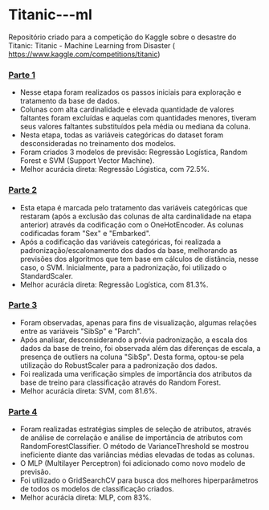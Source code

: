 # Titanic---ml
Repositório criado para a competição do Kaggle sobre o desastre do Titanic: Titanic - Machine Learning from Disaster (
https://www.kaggle.com/competitions/titanic)

### [Parte 1](https://github.com/davilxn/Titanic---ml/blob/main/titanic_sink_v1.ipynb)
- Nesse etapa foram realizados os passos iniciais para exploração e tratamento da base de dados. 
- Colunas com alta cardinalidade e elevada quantidade de valores faltantes foram excluídas e aquelas com quantidades menores, tiveram seus valores faltantes substituídos pela média ou mediana da coluna.
- Nesta etapa, todas as variáveis categóricas do dataset foram desconsideradas no treinamento dos modelos.
- Foram criados 3 modelos de previsão: Regressão Logística, Random Forest e SVM (Support Vector Machine).
- Melhor acurácia direta: Regressão Lógistica, com 72.5%.

### [Parte 2](https://github.com/davilxn/Titanic---ml/blob/main/titanic_sink_v2.ipynb)
- Esta etapa é marcada pelo tratamento das variáveis categóricas que restaram (após a exclusão das colunas de alta cardinalidade na etapa anterior) através da codificação com o OneHotEncoder. As colunas codificadas foram "Sex" e "Embarked".
- Após a codificação das variáveis categóricas, foi realizada a padronização/escalonamento dos dados da base, melhorando as previsões dos algoritmos que tem base em cálculos de distância, nesse caso, o SVM. Inicialmente, para a padronização, foi utilizado o StandardScaler.
- Melhor acurácia direta: Regressão Logística, com 81.3%.

### [Parte 3](https://github.com/davilxn/Titanic---ml/blob/main/titanic_sink_v3.ipynb)
- Foram observadas, apenas para fins de visualização, algumas relações entre as variáveis "SibSp" e "Parch".
- Após analisar, desconsiderando a prévia padronização, a escala dos dados da base de treino, foi observada além das diferenças de escala, a presença de outliers na coluna "SibSp". Desta forma, optou-se pela utilização do RobustScaler para a padronização dos dados.
- Foi realizada uma verificação simples de importância dos atributos da base de treino para classificação através do Random Forest.
- Melhor acurácia direta: SVM, com 81.6%.

### [Parte 4](https://github.com/davilxn/Titanic---ml/blob/main/titanic_sink_v4.ipynb)
- Foram realizadas estratégias simples de seleção de atributos, através de análise de correlação e análise de importância de atributos com RandomForestClassifier. O método de VarianceThreshold se mostrou ineficiente diante das variâncias médias elevadas de todas as colunas.
- O MLP (Multilayer Perceptron) foi adicionado como novo modelo de previsão.
- Foi utilizado o GridSearchCV para busca dos melhores hiperparâmetros de todos os modelos de classificação criados.
- Melhor acurácia direta: MLP, com 83%.
